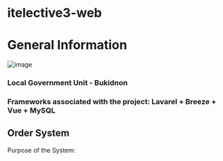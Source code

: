 # itelective3-web

# General Information

![image](https://user-images.githubusercontent.com/107341849/209158390-9b804958-0c49-45a8-87b9-1632544bc8d4.png)
### **Local Government Unit - Bukidnon** 

### Frameworks associated with the project: **Lavarel +  Breeze + Vue + MySQL**

## **Order System**

Purpose of the System: 
